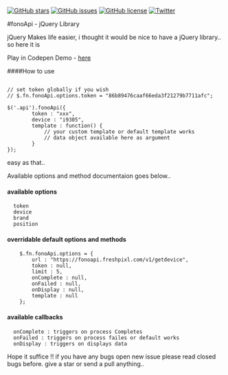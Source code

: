 [![GitHub stars](https://img.shields.io/github/stars/shakee93/fonoapi.svg)](https://github.com/shakee93/fonoapi/stargazers)
[![GitHub issues](https://img.shields.io/github/issues/shakee93/fonoapi.svg)](https://github.com/shakee93/fonoapi/issues)
[![GitHub license](https://img.shields.io/badge/license-MIT-blue.svg)](https://raw.githubusercontent.com/shakee93/fonoapi/master/LICENSE)
[![Twitter](https://img.shields.io/twitter/url/https/github.com/shakee93/fonoapi/.svg?style=social)](https://twitter.com/intent/tweet?text=Wow:&url=%5Bobject%20Object%5D)

#fonoApi - jQuery Library

jQuery Makes life easier, i thought it would be nice to have a jQuery library.. so here it is

Play in Codepen Demo -  [here](http://codepen.io/Shakee93/pen/reYvow)

####How to use

```

// set token globally if you wish
// $.fn.fonoApi.options.token = "86b89476caaf66eda3f21279b7711afc";

$('.api').fonoApi({
		token : "xxx",
		device : "i9305",
		template : function() {
			// your custom template or default template works
			// data object available here as argument
		}
});
```

easy as that..

Available options and method documentaion goes below..

#### available options
```
  token
  device
  brand
  position
```

#### overridable default options and methods

```
	$.fn.fonoApi.options = {
		url : "https://fonoapi.freshpixl.com/v1/getdevice",
		token : null,
		limit : 5,
		onComplete : null,
		onFailed : null,
		onDisplay : null,
		template : null
	};
```

#### available callbacks

```
  onComplete : triggers on process Completes
  onFailed : triggers on process failes or default works
  onDisplay : triggers on displays data
```


Hope it suffice !! 
if you have any bugs open new issue please read closed bugs before.
give a star or send a pull anything..
